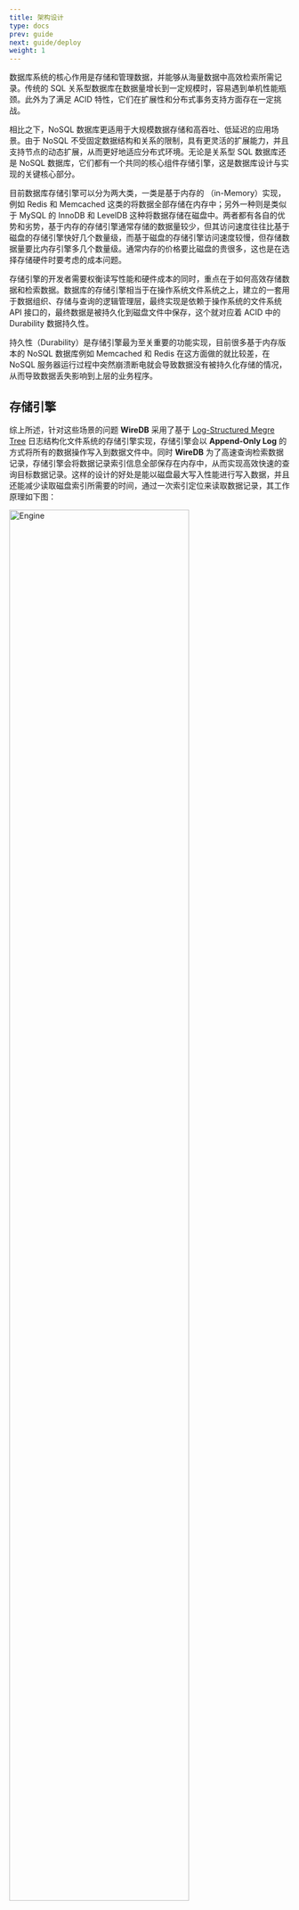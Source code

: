 ```yaml
---
title: 架构设计
type: docs
prev: guide
next: guide/deploy
weight: 1
---
```


数据库系统的核心作用是存储和管理数据，并能够从海量数据中高效检索所需记录。传统的 SQL 关系型数据库在数据量增长到一定规模时，容易遇到单机性能瓶颈。此外为了满足 ACID 特性，它们在扩展性和分布式事务支持方面存在一定挑战。

相比之下，NoSQL 数据库更适用于大规模数据存储和高吞吐、低延迟的应用场景。由于 NoSQL 不受固定数据结构和关系的限制，具有更灵活的扩展能力，并且支持节点的动态扩展，从而更好地适应分布式环境。无论是关系型 SQL 数据库还是 NoSQL 数据库，它们都有一个共同的核心组件存储引擎，这是数据库设计与实现的关键核心部分。

目前数据库存储引擎可以分为两大类，一类是基于内存的 （in-Memory）实现，例如 Redis 和 Memcached 这类的将数据全部存储在内存中；另外一种则是类似于 MySQL 的 InnoDB 和 LevelDB 这种将数据存储在磁盘中。两者都有各自的优势和劣势，基于内存的存储引擎通常存储的数据量较少，但其访问速度往往比基于磁盘的存储引擎快好几个数量级，而基于磁盘的存储引擎访问速度较慢，但存储数据量要比内存引擎多几个数量级。通常内存的价格要比磁盘的贵很多，这也是在选择存储硬件时要考虑的成本问题。

存储引擎的开发者需要权衡读写性能和硬件成本的同时，重点在于如何高效存储数据和检索数据。数据库的存储引擎相当于在操作系统文件系统之上，建立的一套用于数据组织、存储与查询的逻辑管理层，最终实现是依赖于操作系统的文件系统 API 接口的，最终数据是被持久化到磁盘文件中保存，这个就对应着 ACID 中的 Durability 数据持久性。

持久性（Durability）是存储引擎最为至关重要的功能实现，目前很多基于内存版本的 NoSQL 数据库例如 Memcached 和 Redis 在这方面做的就比较差，在 NoSQL 服务器运行过程中突然崩溃断电就会导致数据没有被持久化存储的情况，从而导致数据丢失影响到上层的业务程序。


## 存储引擎

综上所述，针对这些场景的问题 **WireDB** 采用了基于 [Log-Structured Megre Tree](https://en.wikipedia.org/wiki/Log-structured_merge-tree) 日志结构化文件系统的存储引擎实现，存储引擎会以 **Append-Only Log** 的方式将所有的数据操作写入到数据文件中。同时 **WireDB** 为了高速查询检索数据记录，存储引擎会将数据记录索引信息全部保存在内存中，从而实现高效快速的查询目标数据记录。这样的设计的好处是能以磁盘最大写入性能进行写入数据，并且还能减少读取磁盘索引所需要的时间，通过一次索引定位来读取数据记录，其工作原理如下图：

<img src="/images/engine.png" alt="Engine" width="80%" />

其核心持久化机制基于预写日志 Write-Ahead Logging 简称 **WAL** ，在对数据执行任何操作前，都会先将操作记录写入 WAL 日志文件。WAL 文件不仅承担持久化的角色，也作为主要的数据存储载体。在数据库进程崩溃后，只需从 WAL 日志中顺序读取各条 **segment** 记录，即可高效恢复内存中的索引结构。

在 **WireDB** 中对这些 WAL 数据文件有一个统称为叫 **Region** 文件，这些文件有单个大小限制，当一个数据文件写满之后就会被关闭，会创建一个新的数据进行进行写入。关闭的 Region 文件会成为冷数据文件，随着数据库进行不断运行长时间运行 Region 文件会不断递增不断的占用磁盘空间，这时就需要对这些旧的 Region 文件进行压缩和定时清理。





<img src="/images/architecture.png" alt="Architecture" width="80%" />


